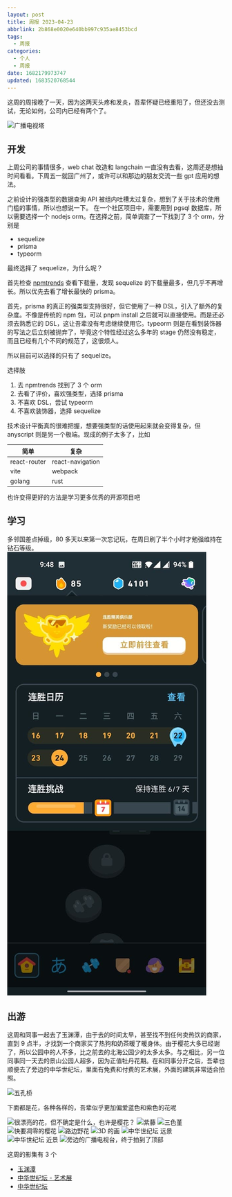 ```yaml
---
layout: post
title: 周报 2023-04-23
abbrlink: 2b868e0020e640bb997c935ae8453bcd
tags:
  - 周报
categories:
  - 个人
  - 周报
date: 1682179973747
updated: 1683520768544
---
```


这周的周报晚了一天，因为这两天头疼和发炎，吾辈怀疑已经重阳了，但还没去测试，无论如何，公司内已经有两个了。

![广播电视塔](https://image-proxy.rxliuli.com/?url=https://lh3.googleusercontent.com/pw/AJFCJaUx85g26gx4pJb18GM17KO0kjS6_3e1plc77_952WfPIY0xZWHI1wg9L3kHL80GGLpYsgndVdPakOj1Zp8nwhDACdCvA1U3A1F4PwQr3RAbfVT1skl8akvTHp5EHGDTrewHbBjma5GaTtrhk0VAn8kK=w1783-h1337-s-no)

## 开发

上周公司的事情很多，web chat 改造和 langchain 一直没有去看，这周还是想抽时间看看。下周五一就回广州了，或许可以和那边的朋友交流一些 gpt 应用的想法。

之前设计的强类型的数据查询 API 被组内吐槽太过复杂，想到了关于技术的使用门槛的事情，所以也想说一下。
在一个社区项目中，需要用到 pgsql 数据库，所以需要选择一个 nodejs orm。在选择之前，简单调查了一下找到了 3 个 orm，分别是

*   sequelize
*   prisma
*   typeorm

最终选择了 sequelize，为什么呢？

首先检查 [npmtrends](https://npmtrends.com/prisma-vs-sequelize-vs-typeorm) 查看下载量，发现 sequelize 的下载量最多，但几乎不再增长。所以优先去看了增长最快的 prisma。

首先，prisma 的真正的强类型支持很好，但它使用了一种 DSL，引入了额外的复杂度。不像是传统的 npm 包，可以 pnpm install 之后就可以直接使用。而是还必须去熟悉它的 DSL，这让吾辈没有考虑继续使用它。typeorm 则是在看到装饰器的写法之后立刻被抛弃了，毕竟这个特性经过这么多年的 stage 仍然没有稳定，而且已经有几个不同的规范了，这很烦人。

所以目前可以选择的只有了 sequelize。

选择肢

1.  去 npmtrends 找到了 3 个 orm
2.  去看了评价，喜欢强类型，选择 prisma
3.  不喜欢 DSL，尝试 typeorm
4.  不喜欢装饰器，选择 sequelize

技术设计平衡真的很难把握，想要强类型的话使用起来就会变得复杂，但 anyscript 则是另一个极端。现成的例子太多了，比如

| 简单           | 复杂               |
| ------------ | ---------------- |
| react-router | react-navigation |
| vite         | webpack          |
| golang       | rust             |

也许变得更好的方法是学习更多优秀的开源项目吧

## 学习

多邻国差点掉级，80 多天以来第一次忘记玩，在周日刷了半个小时才勉强维持在钻石等级。
![image.jpg](/resources/4f99cbeb2f864083acbf840587e53970.jpg)

## 出游

这周和同事一起去了玉渊潭，由于去的时间太早，甚至找不到任何卖热饮的商家，直到 9 点半，才找到一个商家买了热狗和奶茶暖了暖身体。由于樱花大多已经谢了，所以公园中的人不多，比之前去的北海公园少的太多太多。与之相比，另一位同事同一天去的景山公园人超多，因为正值牡丹花期。在和同事分开之后，吾辈也顺便去了旁边的中华世纪坛，里面有免费和付费的艺术展，外面的建筑非常适合拍照。

![五孔桥](https://image-proxy.rxliuli.com/?url=https://lh3.googleusercontent.com/pw/AJFCJaU7C-WDFIM4TVZs7mKI1PnE-C7p0e5i4x6xo44Ecm89tdNbbGbrgPTLPwDzztG3TtF_Jh5n6ZSYKYr0sCOtY-bIZvqohgGzszCZkJ160tsuDuecKbJhRRjazX2JDNIipIZZsglo-i2jSoU8k3Crnpg-=w1783-h1337-s-no)

下面都是花，各种各样的，吾辈似乎更加偏爱蓝色和紫色的花呢

![很漂亮的花，但不确定是什么，也许是樱花？](https://image-proxy.rxliuli.com/?url=https://lh3.googleusercontent.com/pw/AJFCJaWuEYVcpc1aD14pKb1wZr92H_Tl1-TGA-_JK4fgy9Gl4IGgbSpWse2KC5_9AvUwhrj9LQqucfeQW-8q_EmLDED-eMey3RiBLtqdhOM7HpkuhHAOgEWTNSLT0-TiDIDd49-7i8H27PNV-yuNgcD0J0tA=w1003-h1337-s-no)
![紫藤](https://image-proxy.rxliuli.com/?url=https://lh3.googleusercontent.com/pw/AJFCJaV08Q0K8ycquOO34ZGSybfHlkbRs1ajXZr971AhzXdqT7rGJl0bD-Kl73rUEL3Mv4CMwsk-BoGjzk0eeMk-zbtsoWvs2CRhsOAGy4KGi59tJEcjT4DxLXybADF-vODMpJkIbti6UFgu0Wn5x_Y-7T0y=w1003-h1337-s-no)
![三色堇](https://image-proxy.rxliuli.com/?url=https://lh3.googleusercontent.com/pw/AJFCJaXBucqwu7p9tpUEkTqbOWEegn_WOm7IPhGCjyW-gFDXouNdgc1_LLuto1MLPCP9t3ZmIN8UKu6bI3OI8jv4hXgHIX1aQ3uao7YN-MU6DT-5R0AjOez7rJ0j7Rw9NaLemDmnNoBIFQ3hKSwzKyJLu-PS=w1003-h1337-s-no)
![快要凋零的樱花](https://image-proxy.rxliuli.com/?url=https://lh3.googleusercontent.com/pw/AJFCJaU5NvrTCJ5c3_Yb0BnJXzMgqfBk1mFJjKfjMrnrpW-ud8lR-JfryyESm7jmsPbcRt8NTEwBSn0p2hhqhzRkM2zBbt2ELm4ufpVqPGKFBYjIsmst2hQ9yvhzMiMbDdEnPo58-T0MY_2Src7m3x7yEtHx=w1003-h1337-s-no)
![路边野花](https://image-proxy.rxliuli.com/?url=https://lh3.googleusercontent.com/pw/AJFCJaXd6GeNRdfUypxlcuPmbFzuzr2vn7L2-j9ccu-rvgLkn8yLfOU4G2UGdhRujMAkd8ZxmWCCLm-rGj4VpuqaW2kRNfi7ZihXaDih-bAYlasGuAlXyQk-sqUu77n33gMDntbz0AtLCbYccfpLwBsmpO42=w1003-h1337-s-no)
![3D 的画](https://image-proxy.rxliuli.com/?url=https://lh3.googleusercontent.com/pw/AJFCJaUyBP9v7V8TJiHFh62qds3jGcm6hwj4sh6sZNaDlncW-JBijCIijFfnVaahaXuN4v0MTliJkJqnDiulJfOlCHYIbTwKr1Frqx3gcZrpRbh7gAIawewK2j1lw9E8J0pwUkmIsLIMr0FlYleX1fwmY-9A=w1783-h1337-s-no)
![中华世纪坛 远景](https://image-proxy.rxliuli.com/?url=https://lh3.googleusercontent.com/pw/AJFCJaUhrzIWL37EY7HshDAJqESyG7BD37Xc3z4Wa_LbOhflWMx70H7U2gT_Jlq3NSRT--uBkk0Tkjpm8UWfcdfVop446GvdKlltNYRsGQbM9zUod1n75ynLqU2wZvMYkoNf3QLCCm4FowCuO4WiZAww4fnE=w1003-h1337-s-no)
![中华世纪坛 近景](https://image-proxy.rxliuli.com/?url=https://lh3.googleusercontent.com/pw/AJFCJaX0KG91EAlyir3PER0lFL5GmWTXcdst9h60jrxythvpD-G1CDJWbBLIalZ4XlNmso4PJk49yBc3PMjT8Fs4lM7D6r1trbQs6nLvC0B3JUlseRn_eY3c5QP9D5c9WVpNLMcWw2HjBuqS1qBe7niC-uWO=w1003-h1337-s-no)
![旁边的广播电视台，终于拍到了顶部](https://image-proxy.rxliuli.com/?url=https://lh3.googleusercontent.com/pw/AJFCJaWf0gpZ50_LUzHsmM69FqlTH7b6ZccZtjR9Y-nGip9xLOUwsCYwVL-I5NuQnaDKyofCuIHsC580WLH-IG-iz6J9t6nm0MU1ds3z6Niaf6RaGMuglp3OUHeGGyipCH_E_ZLk8ZgL6GEPcIID2a1q9BnL=w1783-h1337-s-no)

这周的影集有 3 个

*   [玉渊潭](https://photos.app.goo.gl/mpy1JoUS8c8R74Dx6)
*   [中华世纪坛 - 艺术展](https://photos.app.goo.gl/mpy1JoUS8c8R74Dx6)
*   [中华世纪坛](https://photos.app.goo.gl/XX5gR2MDEKvq2h638)
